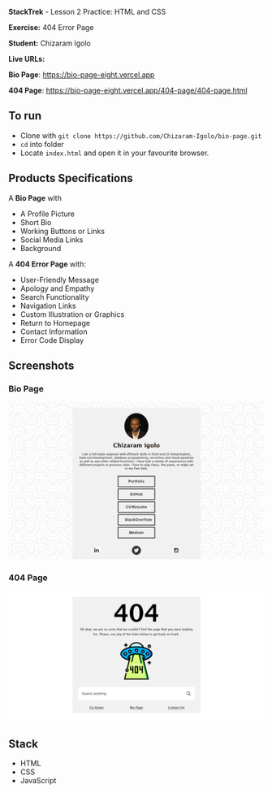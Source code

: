 **StackTrek** - Lesson 2 Practice: HTML and CSS

**Exercise:** 404 Error Page

**Student:** Chizaram Igolo

**Live URLs:**

**Bio Page**: https://bio-page-eight.vercel.app

**404 Page**: https://bio-page-eight.vercel.app/404-page/404-page.html

## To run

- Clone with `git clone https://github.com/Chizaram-Igolo/bio-page.git`
- `cd` into folder
- Locate `index.html` and open it in your favourite browser.

## Products Specifications

A **Bio Page** with

- A Profile Picture
- Short Bio
- Working Buttons or Links
- Social Media Links
- Background

A **404 Error Page** with:

- User-Friendly Message
- Apology and Empathy
- Search Functionality
- Navigation Links
- Custom Illustration or Graphics
- Return to Homepage
- Contact Information
- Error Code Display

## Screenshots

### Bio Page

![Bio Page](./screenshots/bio-page.png)

### 404 Page

![404 page](./screenshots/404-error-page.png)

## Stack

- HTML
- CSS
- JavaScript
